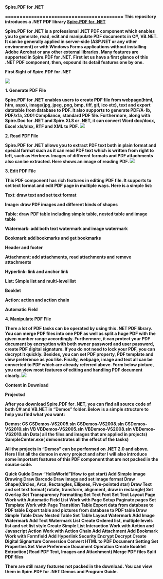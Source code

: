 <p><strong>Spire.PDF for .NET<strong></p>
=========================================
This repository introduces a .NET PDF library <a href="http://www.domain.com">Spire.PDF for .NET</a></p>
Spire.PDF for .NET is a professional .NET PDF component which enables you to generate, read, edit and manipulate PDF documents in C#, VB.NET. It can be generally applied in server-side (ASP.NET or any other environment) or with Windows Forms applications without installing Adobe Acrobat or any other external libraries.
Many features are supported in Spire.PDF for .NET. First let us have a first glance of this .NET PDF component, then, expound its detail features one by one.

<p><strong>First Sight of Spire.PDF for .NET<strong></p>
<img src="http://25.media.tumblr.com/2523624a34ccb54aed0cd9d70a65c887/tumblr_mg16jvx2681rrbavjo1_1280.jpg">

<p><strong>1. Generate PDF File<strong></p>
Spire.PDF for .NET enables users to create PDF file from webpage(html, htm, aspx), image(jpg, jpeg, png, bmp, tiff, gif, ico etc), text and export datatable from database to PDF. It also supports to generate PDF/A-1b, PDF/x1a, 2001 Compliance, standard PDF file. Furthermore, along with Spire.Doc for .NET and Spire.XLS or .NET, it can convert Word doc/docx, Excel xls/xlsx, RTF and XML to PDF.
<img src="http://24.media.tumblr.com/0a0ebed0f6981ea893a50d819f4c8c18/tumblr_mg16mkUwvR1rrbavjo1_1280.jpg">

<p><strong>2. Read PDF File<strong></p>
Spire.PDF for .NET allows you to extract PDF text both in plain format and special format such as it can read PDF text which is written from right to left, such as Herbrew. Images of different formats and PDF attachments also can be extracted. Here shows an image of reading PDF.
<img src="http://24.media.tumblr.com/33a96f7ac391ace3e3b27bf88b1884ad/tumblr_mg16qaeqOu1rrbavjo1_1280.jpg">

<p><strong>3. Edit PDF File<strong></p>
This PDF component has rich features in editing PDF file. It supports to set text format and edit PDF page in multiple ways. Here is a simple list:
<p>Text: draw text and set text format</p>
<p>Image: draw PDF images and different kinds of shapes</p>
<p>Table: draw PDF table including simple table, nested table and image table</p>
<p>Watermark: add both text watermark and image watermark</p>
<p>Bookmark:add bookmarks and get bookmarks</p>
<p>Header and footer</p>
<p>Attachment: add attachments, read attachments and remove attachments</p>
<p>Hyperlink: link and anchor link</p>
<p>List: Simple list and multi-level list</p>
<p>Booklet</p>
<p>Action: action and action chain</p>
<p>Automatic Field</p>

<p><strong>4. Manipulate PDF File<strong></p>
There a lot of PDF tasks can be operated by using this .NET PDF library. You can merge PDF files into one PDF as well as split a huge PDF with the given number range accordingly. Furthermore, it can protect your PDF document by encryption with both owner password and user password, create PDF digital signature. If you do not need to lock your PDF, you can decrypt it quickly. Besides, you can set PDF property, PDF template and view preference as you like. Finally, webpage, image and text all can be converted to PDF which are already referred above. Form below picture, you can view most features of editing and handling PDF document clearly.
<img src="http://24.media.tumblr.com/c45b540865471e6fa0ebcc79cda3750c/tumblr_mg1fekdP621rrbavjo1_1280.jpg">

<p><strong>Content in Download<strong></p>

<p><strong>Projectsd<strong></p>

After you download Spire.PDF for .NET, you can find all source code of both C# and VB.NET in “Demos” folder. Below is a simple structure to help you find what you want:

Demos:
CS
CSDemos-VS2005.sln
CSDemos-VS2008.sln
CSDemos-VS2010.sln
VB
VBDemos-VS2005.sln
VBDemos-VS2008.sln
VBDemos-VS2010.sln
Data( all the files and images that are applied in projects)
SampleCenter.exe( demonstrates all the effect of the tasks)

All the projects in “Demos” can be performed on .NET 2.0 and above. Here I list all the demos in every project and after I will also introduce some important features of this PDF component that are not packed in the source code.

Quick Guide
Draw “HelloWorld”(How to get start)
Add Simple image
Drawing
Draw Barcode
Draw Image and set image format
Draw Shape(Circles, Arcs, Rectangles, Ellipses, Five-pointed star)
Draw Text and set text format( rotate, transform, alignment, draw in rectangle)
Set Overlay
Set Transparency
Formatting
Set Text Font
Set Text Layout
Page
Work with Automatic Field List
Work with Page Setup
Paginate pages
Set Template
Work with Page Transition
Table
Export data from database to PDF table
Export table and pictures from database to PDF table
Draw Simple Table
Draw Nested Table
Set Table Layout
Watermark
Add Image Watermark
Add Text Watermark
List
Create Ordered list, multiple levels list and set list style
Create Simple List
Interaction
Work with Action and Javascript Action
Work with Action Chain
Add Attachment
Add Bookmark
Work with Formfield
Add Hyperlink
Security
Encrypt
Decrypt
Create Digital Signarture
Conversion
Convert HTML to PDF
Document Setting
Set Properties
Set View Preference
Document Operation
Create Booklet
Extraction( Read PDF Text, Images and Attachment)
Merge PDF files
Split PDF files

There are still many features not packed in the download. You can view them in Spire.PDF for .NET Demos and Program Guide.
